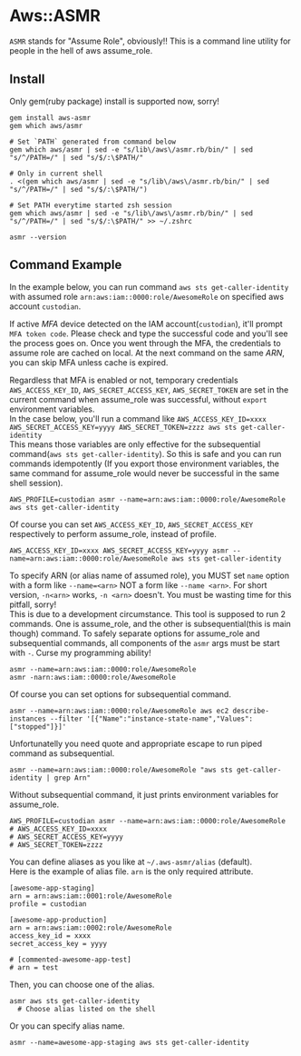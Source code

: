 # Aws::ASMR

`ASMR` stands for "Assume Role", obviously!! This is a command line utility for people in the hell of aws assume_role.

## Install

Only gem(ruby package) install is supported now, sorry!

```
gem install aws-asmr
gem which aws/asmr

# Set `PATH` generated from command below
gem which aws/asmr | sed -e "s/lib\/aws\/asmr.rb/bin/" | sed "s/^/PATH=/" | sed "s/$/:\$PATH/"

# Only in current shell
. <(gem which aws/asmr | sed -e "s/lib\/aws\/asmr.rb/bin/" | sed "s/^/PATH=/" | sed "s/$/:\$PATH/")

# Set PATH everytime started zsh session
gem which aws/asmr | sed -e "s/lib\/aws\/asmr.rb/bin/" | sed "s/^/PATH=/" | sed "s/$/:\$PATH/" >> ~/.zshrc

asmr --version
```

## Command Example

In the example below, you can run command `aws sts get-caller-identity` with assumed role `arn:aws:iam::0000:role/AwesomeRole` on specified aws account `custodian`.

If active *MFA* device detected on the IAM account(`custodian`), it'll prompt `MFA token code`. Please check and type the successful code and you'll see the process goes on. Once you went through the MFA, the credentials to assume role are cached on local. At the next command on the same *ARN*, you can skip MFA unless cache is expired.

Regardless that MFA is enabled or not, temporary credentials `AWS_ACCESS_KEY_ID`, `AWS_SECRET_ACCESS_KEY`, `AWS_SECRET_TOKEN` are set in the current command when assume_role was successful, without `export` environment variables.  
In the case below, you'll run a command like `AWS_ACCESS_KEY_ID=xxxx AWS_SECRET_ACCESS_KEY=yyyy AWS_SECRET_TOKEN=zzzz aws sts get-caller-identity`  
This means those variables are only effective for the subsequential command(`aws sts get-caller-identity`). So this is safe and you can run commands idempotently (If you export those environment variables, the same command for assume_role would never be successful in the same shell session).

```
AWS_PROFILE=custodian asmr --name=arn:aws:iam::0000:role/AwesomeRole aws sts get-caller-identity
```

Of course you can set `AWS_ACCESS_KEY_ID`, `AWS_SECRET_ACCESS_KEY` respectively to perform assume_role, instead of profile.

```
AWS_ACCESS_KEY_ID=xxxx AWS_SECRET_ACCESS_KEY=yyyy asmr --name=arn:aws:iam::0000:role/AwesomeRole aws sts get-caller-identity
```

To specify ARN (or alias name of assumed role), you MUST set `name` option with a form like `--name=<arn>` NOT a form like `--name <arn>`. For short version, `-n<arn>` works, `-n <arn>` doesn't. You must be wasting time for this pitfall, sorry!  
This is due to a development circumstance. This tool is supposed to run 2 commands. One is assume_role, and the other is subsequential(this is main though) command. To safely separate options for assume_role and subsequential commands, all components of the `asmr` args must be start with `-`. Curse my programming ability!

```
asmr --name=arn:aws:iam::0000:role/AwesomeRole
asmr -narn:aws:iam::0000:role/AwesomeRole
```

Of course you can set options for subsequential command.

```
asmr --name=arn:aws:iam::0000:role/AwesomeRole aws ec2 describe-instances --filter '[{"Name":"instance-state-name","Values":["stopped"]}]'
```

Unfortunatelly you need quote and appropriate escape to run piped command as subsequential.

```
asmr --name=arn:aws:iam::0000:role/AwesomeRole "aws sts get-caller-identity | grep Arn"
```

Without subsequential command, it just prints environment variables for assume_role.

```
AWS_PROFILE=custodian asmr --name=arn:aws:iam::0000:role/AwesomeRole
# AWS_ACCESS_KEY_ID=xxxx
# AWS_SECRET_ACCESS_KEY=yyyy
# AWS_SECRET_TOKEN=zzzz
```

You can define aliases as you like at `~/.aws-asmr/alias` (default).  
Here is the example of alias file. `arn` is the only required attribute.

```
[awesome-app-staging]
arn = arn:aws:iam::0001:role/AwesomeRole
profile = custodian

[awesome-app-production]
arn = arn:aws:iam::0002:role/AwesomeRole
access_key_id = xxxx
secret_access_key = yyyy

# [commented-awesome-app-test]
# arn = test
```

Then, you can choose one of the alias.

```
asmr aws sts get-caller-identity
  # Choose alias listed on the shell
```

Or you can specify alias name.

```
asmr --name=awesome-app-staging aws sts get-caller-identity
```
